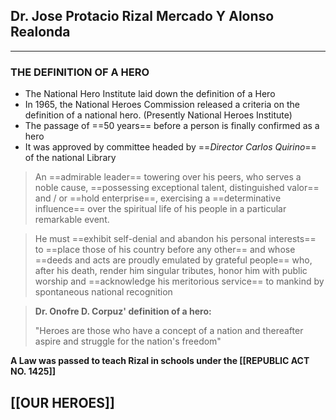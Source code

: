 
## Dr. Jose Protacio Rizal Mercado Y Alonso Realonda
---

### THE DEFINITION OF A HERO

- The National Hero Institute laid down the definition of a Hero
- In 1965, the National Heroes Commission released a criteria on the definition of a national hero. (Presently National Heroes Institute)
- The passage of ==50 years== before a person is finally confirmed as a hero
- It was approved by committee headed by ==_Director Carlos Quirino_== of the national Library

> An ==admirable leader== towering over his peers, who serves a noble cause, ==possessing exceptional talent, distinguished valor== and / or ==hold enterprise==, exercising a ==determinative influence== over the spiritual life of his people in a particular remarkable event.

> He must ==exhibit self-denial and abandon his personal interests== to ==place those of his country before any other== and whose ==deeds and acts are proudly emulated by grateful people== who, after his death, render him singular tributes, honor him with public worship and ==acknowledge his meritorious service== to mankind by spontaneous national recognition

> **Dr. Onofre D. Corpuz' definition of a hero:**
> 
> "Heroes are those who have a concept of a nation and thereafter aspire and struggle for the nation's freedom"


**A Law was passed to teach Rizal in schools under the [[REPUBLIC ACT NO. 1425]]**

## [[OUR HEROES]]
